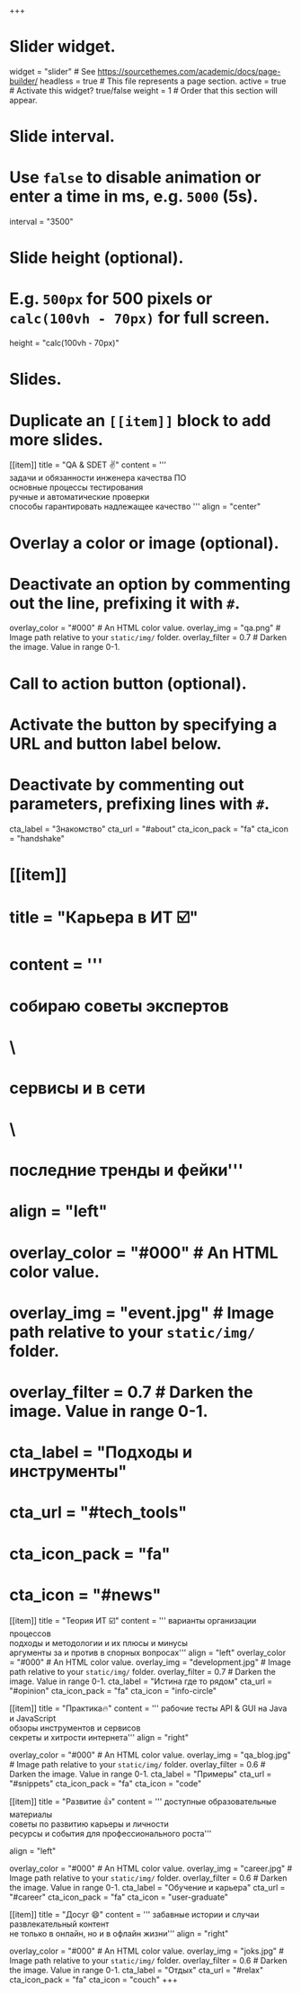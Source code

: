 +++
# Slider widget.
widget = "slider"  # See https://sourcethemes.com/academic/docs/page-builder/
headless = true  # This file represents a page section.
active = true  # Activate this widget? true/false
weight = 1  # Order that this section will appear.

# Slide interval.
# Use `false` to disable animation or enter a time in ms, e.g. `5000` (5s).
interval = "3500"

# Slide height (optional).
# E.g. `500px` for 500 pixels or `calc(100vh - 70px)` for full screen.
height = "calc(100vh - 70px)"

# Slides.
# Duplicate an `[[item]]` block to add more slides.
[[item]]
  title = "QA & SDET :v:"
  content = '''  
  задачи и обязанности инженера качества ПО
  \
  основные процессы тестирования
  \
  ручные и автоматические проверки
  \
  способы гарантировать надлежащее качество
  '''
  align = "center"  

  # Overlay a color or image (optional).
  #   Deactivate an option by commenting out the line, prefixing it with `#`.
  overlay_color = "#000"  # An HTML color value.
  overlay_img = "qa.png"  # Image path relative to your `static/img/` folder.
  overlay_filter = 0.7  # Darken the image. Value in range 0-1.

  # Call to action button (optional).
  #   Activate the button by specifying a URL and button label below.
  #   Deactivate by commenting out parameters, prefixing lines with `#`.
  cta_label = "Знакомство"
  cta_url = "#about"
  cta_icon_pack = "fa"
  cta_icon = "handshake"

# [[item]]
#  title = "Карьера в ИТ ☑️"
#  content = '''
#  собираю советы экспертов 
#  \
#  сервисы и  в сети
#  \
#  последние тренды и фейки'''
#  align = "left"

#  overlay_color = "#000"  # An HTML color value.
#  overlay_img = "event.jpg"  # Image path relative to your `static/img/` folder.
#  overlay_filter = 0.7  # Darken the image. Value in range 0-1.
#  cta_label = "Подходы и инструменты"
#  cta_url = "#tech_tools"
#  cta_icon_pack = "fa"
#  cta_icon = "#news"

[[item]]
  title = "Теория ИТ ☑️"
  content = '''
  варианты организации процессов
  \
  подходы и методологии и их плюсы и минусы
  \
  аргументы за и против в спорных вопросах'''
  align = "left"
  overlay_color = "#000"  # An HTML color value.
  overlay_img = "development.jpg"  # Image path relative to your `static/img/` folder.
  overlay_filter = 0.7  # Darken the image. Value in range 0-1.
  cta_label = "Истина где то рядом"
  cta_url = "#opinion"
  cta_icon_pack = "fa"
  cta_icon = "info-circle"

[[item]]
  title = "Практика🔥"
  content = ''' 
  рабочие тесты API & GUI на Java и JavaScript
  \
  обзоры инструментов и сервисов
  \
  секреты и хитрости интернета'''
  align = "right"

  overlay_color = "#000"  # An HTML color value.
  overlay_img = "qa_blog.jpg"  # Image path relative to your `static/img/` folder.
  overlay_filter = 0.6  # Darken the image. Value in range 0-1.
  cta_label = "Примеры"
  cta_url = "#snippets"
  cta_icon_pack = "fa"
  cta_icon = "code"

[[item]]
  title = "Развитие 👍"
  content = '''
  доступные образовательные материалы
  \
  советы по развитию карьеры и личности
  \
  ресурсы и события для профессионального роста'''

  align = "left"

  overlay_color = "#000"  # An HTML color value.
  overlay_img = "career.jpg"  # Image path relative to your `static/img/` folder.
  overlay_filter = 0.6  # Darken the image. Value in range 0-1.
  cta_label = "Обучение и карьера"
  cta_url = "#career"
  cta_icon_pack = "fa"
  cta_icon = "user-graduate"
  

[[item]]
  title = "Досуг :smile:"
  content = '''
  забавные истории и случаи
  \
  развлекательный контент
  \
  не только в онлайн, но и в офлайн жизни'''
  align = "right"

  overlay_color = "#000"  # An HTML color value.
  overlay_img = "joks.jpg"  # Image path relative to your `static/img/` folder.
  overlay_filter = 0.6  # Darken the image. Value in range 0-1.
  cta_label = "Отдых"
  cta_url = "#relax"
  cta_icon_pack = "fa"
  cta_icon = "couch"
+++
